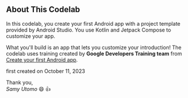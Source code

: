 ## About This Codelab

In this codelab, you create your first Android app with a project template provided by Android Studio. You use Kotlin and Jetpack Compose to customize your app.

What you'll build is an app that lets you customize your introduction!
The codelab uses training created by **Google Developers Training team** from [Create your first Android app](https://developer.android.com/codelabs/basic-android-kotlin-compose-first-app).

first created on October 11, 2023

Thank you,  
*Samy Utomo* :smile: :thumbsup:
